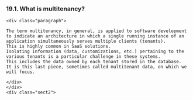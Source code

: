  ### 19.1. What is multitenancy?

    <div class="paragraph">

    The term multitenancy, in general, is applied to software development to indicate an architecture in which a single running instance of an application simultaneously serves multiple clients (tenants).
    This is highly common in SaaS solutions.
    Isolating information (data, customizations, etc.) pertaining to the various tenants is a particular challenge in these systems.
    This includes the data owned by each tenant stored in the database.
    It is this last piece, sometimes called multitenant data, on which we will focus.

    </div>
    </div>
    <div class="sect2">